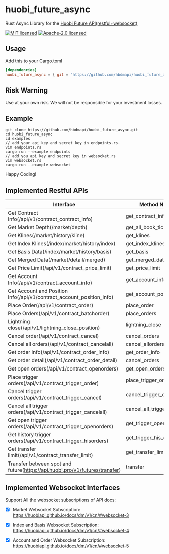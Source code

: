 # huobi_future_async

Rust Async Library for the [Huobi Future API(restful+websocket)](https://huobiapi.github.io/docs/dm/v1/cn/)

[![MIT licensed](https://img.shields.io/badge/License-MIT-blue.svg)](./LICENSE-MIT)
[![Apache-2.0 licensed](https://img.shields.io/badge/License-Apache%202.0-blue.svg)](./LICENSE-APACHE)

## Usage

Add this to your Cargo.toml

```toml
[dependencies]
huobi_future_async = { git = "https://github.com/hbdmapi/huobi_future_async.git" }
```

## Risk Warning

Use at your own risk. We will not be responsible for your investment losses.

## Example

```shell
git clone https://github.com/hbdmapi/huobi_future_async.git
cd huobi_future_async
cd examples
// add your api key and secret key in endpoints.rs.
vim endpoints.rs
cargo run --example endpoints
// add you api key and secret key in websocket.rs
vim websocket.rs
cargo run --example websocket
```

Happy Coding!

## Implemented Restful APIs

| Interface | Method Name | API Doc |
| --- | --- | --- |
| Get Contract Info(/api/v1/contract_contract_info) | get_contract_info | https://huobiapi.github.io/docs/dm/v1/cn/#6b15dcb6a3 |
| Get Market Depth(/market/depth) |  get_all_book_tickers | https://huobiapi.github.io/docs/dm/v1/cn/#1716b8327e |
| Get Klines(/market/history/kline) | get_klines | https://huobiapi.github.io/docs/dm/v1/cn/#k |
| Get Index Klines(/index/market/history/index) | get_index_klines | https://huobiapi.github.io/docs/dm/v1/cn/#k-2 |
| Get Basis Data(/index/market/history/basis) | get_basis | https://huobiapi.github.io/docs/dm/v1/cn/#8cfe8b0489 |
| Get Merged Data(/market/detail/merged) | get_merged_data | https://huobiapi.github.io/docs/dm/v1/cn/#k |
| Get Price Limit(/api/v1/contract_price_limit) | get_price_limit | https://huobiapi.github.io/docs/dm/v1/cn/#025c787500|
| Get Account Info(/api/v1/contract_account_info) | get_account_info | https://huobiapi.github.io/docs/dm/v1/cn/#e807c44c06 |
| Get Account and Position Info(/api/v1/contract_account_position_info) | get_account_position_info| https://huobiapi.github.io/docs/dm/v1/cn/#2aa4c454c6 |
| Place Order(/api/v1/contract_order) | place_order | https://huobiapi.github.io/docs/dm/v1/cn/#9dc85ffb46|
| Place Orders(/api/v1/contract_batchorder) | place_orders | https://huobiapi.github.io/docs/dm/v1/cn/#33123f0c09|
| Lightning close(/api/v1/lightning_close_position) | lightning_close | https://huobiapi.github.io/docs/dm/v1/cn/#k |
| Cancel order(/api/v1/contract_cancel) | cancel_orders | https://huobiapi.github.io/docs/dm/v1/cn/#4e53c0fccd |
| Cancel all orders(/api/v1/contract_cancelall) | cancel_allorders | https://huobiapi.github.io/docs/dm/v1/cn/#f175a031e7 |
| Get order info(/api/v1/contract_order_info) | get_order_info | https://huobiapi.github.io/docs/dm/v1/cn/#f36cfcbaef |
| Get order detail(/api/v1/contract_order_detail) | cancel_orders | https://huobiapi.github.io/docs/dm/v1/cn/#81b4bd7186 |
| Get open orders(/api/v1/contract_openorders) | get_open_orders | https://huobiapi.github.io/docs/dm/v1/cn/#dd332a7a9c |
| Place trigger orders(/api/v1/contract_trigger_order) | place_trigger_order | https://huobiapi.github.io/docs/dm/v1/cn/#97a9bd626d | 
| Cancel trigger orders(/api/v1/contract_trigger_cancel) | cancel_trigger_orders | https://huobiapi.github.io/docs/dm/v1/cn/#0d42beab34 | 
| Cancel all trigger orders(/api/v1/contract_trigger_cancelall) | cancel_all_trigger_orders | https://huobiapi.github.io/docs/dm/v1/cn/#3d2471d520 | 
| Get open trigger orders(/api/v1/contract_trigger_openorders) | get_trigger_open_orders | https://huobiapi.github.io/docs/dm/v1/cn/#b5280a27b3 | 
| Get history trigger orders(/api/v1/contract_trigger_hisorders) | get_trigger_his_orders | https://huobiapi.github.io/docs/dm/v1/cn/#37aeb9f3bd | 
| Get transfer limit(/api/v1/contract_transfer_limit) | get_transfer_limit | https://huobiapi.github.io/docs/dm/v1/cn/#36078ddf99 | 
| Transfer between spot and future(https://api.huobi.pro/v1/futures/transfer) | transfer | https://huobiapi.github.io/docs/dm/v1/cn/#88a4ecc2bc| 

## Implemented Websocket Interfaces

Support All the websocket subscriptions of API docs:

- [x] Market Websocket Subscription: https://huobiapi.github.io/docs/dm/v1/cn/#websocket-3

- [x] Index and Basis Websocket Subscription: https://huobiapi.github.io/docs/dm/v1/cn/#websocket-4

- [x] Account and Order Websocket Subscription: https://huobiapi.github.io/docs/dm/v1/cn/#websocket-5

